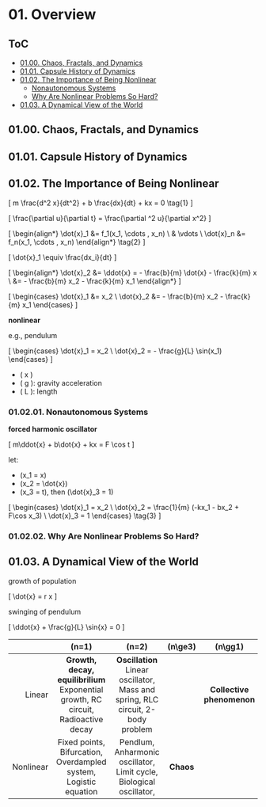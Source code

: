 <!--
Filename: 	note.md
Project: 	/Users/shume/Developer/NLDC/01
Author: 	shumez <https://github.com/shumez>
Created: 	2019-04-29 19:27:6
Modified: 	2019-05-02 20:39:24
-----
Copyright (c) 2019 shumez
-->

# 01. Overview

## ToC

* [01.00. Chaos, Fractals, and Dynamics](#1.0-Chaos,-Fractals,-and-Dynamics)
* [01.01. Capsule History of Dynamics](#1.1-Capsule-History-of-Dynamics)
* [01.02. The Importance of Being Nonlinear](#1.2-The-Importance-of-Being-Nonlinear)
    * [Nonautonomous Systems](#Nonautonomous-Systems)
    * [Why Are Nonlinear Problems So Hard?](#Why-Are-Nonlinear-Problems-So-Hard?)
* [01.03. A Dynamical View of the World](#0103-A-Dynamical-View-of-the-World)


## 01.00. Chaos, Fractals, and Dynamics


## 01.01. Capsule History of Dynamics


## 01.02. The Importance of Being Nonlinear

\[ m \frac{d^2 x}{dt^2} + b \frac{dx}{dt} + kx = 0 \tag{1} \]

\[ \frac{\partial u}{\partial t} = \frac{\partial ^2 u}{\partial x^2} \]

\[
    \begin{align*}
        \dot{x}_1 &= f_1(x_1, \cdots , x_n) \\
        & \vdots \\
        \dot{x}_n &= f_n(x_1, \cdots , x_n)
    \end{align*}
    \tag{2}
\]

\[ \dot{x}_1 \equiv \frac{dx_i}{dt} \]

\[
    \begin{align*}
        \dot{x}_2 
        &= \ddot{x} = - \frac{b}{m} \dot{x} - \frac{k}{m} x \\
        &= - \frac{b}{m} x_2 - \frac{k}{m} x_1
    \end{align*}
\]


\[
    \begin{cases}
        \dot{x}_1 &= x_2 \\
        \dot{x}_2 &= - \frac{b}{m} x_2 - \frac{k}{m} x_1
    \end{cases}
\]

**nonlinear**

e.g., pendulum

\[
    \begin{cases}
        \dot{x}_1 = x_2 \\
        \dot{x}_2 = - \frac{g}{L} \sin(x_1)
    \end{cases}
\]

- \( x \)
- \( g \): gravity acceleration
- \( L \): length


### 01.02.01. Nonautonomous Systems

**forced harmonic oscillator**

\[ m\ddot{x} + b\dot{x} + kx = F \cos t \]

let:
- \(x_1 = x\)
- \(x_2 = \dot{x}\)
- \(x_3 = t\), then \(\dot{x}_3 = 1\)

\[
    \begin{cases}
        \dot{x}_1 = x_2 \\
        \dot{x}_2 = \frac{1}{m} (-kx_1 - bx_2 + F\cos x_3) \\
        \dot{x}_3 = 1
    \end{cases}
    \tag{3}
\]


### 01.02.02. Why Are Nonlinear Problems So Hard?


## 01.03. A Dynamical View of the World

growth of population

\[ \dot{x} = r x \]

swinging of pendulum 

\[ \ddot{x} + \frac{g}{L} \sin{x} = 0 \]

|           | \(n=1\) | \(n=2\) | \(n\ge3\) | \(n\gg1\) | Continuum |
|----------:|:-----:|:-----:|:-------:|:-------:|:---------:|
| Linear    | **Growth, decay, equilibrilium** Exponential growth, RC circuit, Radioactive decay | **Oscillation** Linear oscillator, Mass and spring, RLC circuit, 2-body problem | | **Collective phenomenon** | **Waves & pattern** |
| Nonlinear | Fixed points, Bifurcation, Overdampled system, Logistic equation | Pendlum, Anharmonic oscillator, Limit cycle, Biological oscillator,  | **Chaos** | | **Spatio-temporal complexity** |


##

<!-- ref -->

<!-- fig -->

<!-- <style type="text/css">
	img{width: 51%; float: right;}
</style> -->
